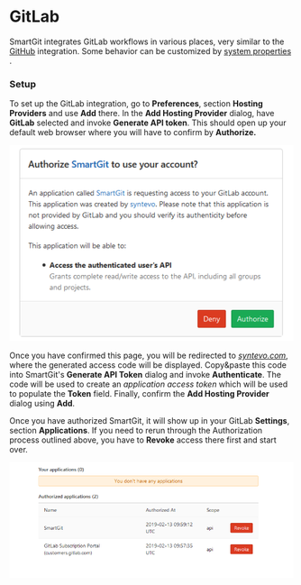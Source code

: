 # GitLab

SmartGit integrates GitLab workflows in various places, very similar to
the [GitHub](GitHub-integration.md#GitHubintegration-github)
integration. Some behavior can be customized by [system properties](System-Properties.md#SystemProperties-properties.bitbucket)
.

### Setup

To set up the GitLab integration, go to **Preferences**, section
**Hosting Providers** and use **Add** there. In the **Add Hosting
Provider** dialog, have **GitLab** selected and invoke **Generate API
token**. This should open up your default web browser where you will
have to confirm by **Authorize.**

**![](attachments/45482118/45482121.png)**

Once you have confirmed this page, you will be redirected to
*[syntevo.com](http://syntevo.com)*, where the generated access code
will be displayed. Copy&paste this code into SmartGit's **Generate API
Token** dialog and invoke **Authenticate**. The code will be used to
create an *application access token* which will be used to populate the
**Token** field. Finally, confirm the **Add Hosting Provider** dialog
using **Add**.



Once you have authorized SmartGit, it will show up in your GitLab
**Settings**, section **Applications**. If you need to rerun through the
Authorization process outlined above, you have to **Revoke** access
there first and start over.

![](attachments/45482118/45482119.png)




